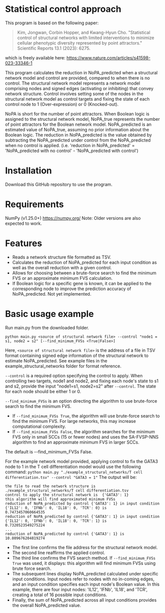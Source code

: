 # Statistical control approach

This program is based on the following paper:
> Kim, Jongwan, Corbin Hopper, and Kwang-Hyun Cho. "Statistical control of structural networks with limited interventions to minimize cellular phenotypic diversity represented by point attractors." Scientific Reports 13.1 (2023): 6275.

which is freely available here: https://www.nature.com/articles/s41598-023-33346-1

This program calculates the reduction in NoPA_predicted when a structural network model and control are provided, compared to when there is no control. 
The structural network model represents a network model comprising nodes and signed edges (activating or inhibiting) that convey network structure. 
Control involves setting some of the nodes in the structural network model as control targets and fixing the state of each control node to 1 (Over-expression) or 0 (Knocked-out).

NoPA is short for the number of point attractors. When Boolean logic is assigned to the structural network model, NoPA_true represents the number of point attractors for the Boolean network model. 
NoPA_predicted is an estimated value of NoPA_true, assuming no prior information about the Boolean logic.
The reduction in NoPA_predicted is the value obtained by subtracting the NoPA_predicted under control from the NoPA_predicted when no control is applied. (i.e. 'reduction in NoPA_predicted' = 'NoPA_predicted with no control' - 'NoPA_predicted with control')

# Installation
Download this GitHub repository to use the program.


# Requirements
NumPy (v1.25.0+) https://numpy.org/
Note: Older versions are also expected to work.

# Features
- Reads a network structure file formatted as TSV.
- Calculates the reduction of NoPA_predicted for each input condition as well as the overall reduction with a given control.
- Allows for choosing between a brute-force search to find the minimum FVS or an approximate minimum FVS calculation.
- If Boolean logic for a specific gene is known, it can be applied to the corresponding node to improve the prediction accuracy of NoPA_predicted. Not yet implemented.

# Basic usage example
Run main.py from the downloaded folder.

```python main.py <source of structural network file> --control "node1 = s1, node2 = s2" [--find_minimum_FVSs <True|False>]```

Here, ```<source of structural network file>``` is the address of a file in TSV format containing signed edge information of the structural network to estimate NoPA_predicted. See example files in the example_structural_networks folder for format reference.

```--control``` is a required option specifying the control to apply. When controlling two targets, node1 and node2, and fixing each node's state to s1 and s2, provide the input "node1=s1, node2=s2" after ```--control```. The state for each node should be either 1 or 0.

```--find_minimum_FVSs``` is an option directing the algorithm to use brute-force search to find the minimum FVS.
- If ```--find_minimum_FVSs True```, the algorithm will use brute-force search to find the minimum FVS. For large networks, this may increase computational complexity.
- If ```--find_minimum_FVSs False```, the algorithm searches for the minimum FVS only in small SCCs (15 or fewer nodes) and uses the SA-FVSP-NNS algorithm to find an approximate minimum FVS in larger SCCs.

The default is --find_minimum_FVSs False.

For the example network model provided, applying control to fix the GATA3 node to 1 in the T cell differentiation model would use the following command:
```python main.py "./example_structural_networks/T cell differentiation.tsv" --control "GATA3 = 1"```
The output will be:
```
the file to read the network structure is  ./example_structural_networks/T cell differentiation.tsv
control to apply the structural network is  {'GATA3': 1}
this algorithm will find approximated minimum FVSs
reduction of NoPA_predicted by control {'GATA3': 1} in input condition {'IL12': 0, 'IFNb': 0, 'IL18': 0, 'TCR': 0} is
0.7473457060664535
reduction of NoPA_predicted by control {'GATA3': 1} in input condition {'IL12': 0, 'IFNb': 0, 'IL18': 0, 'TCR': 1} is
0.7320523549275224
...
reduction of NoPA_predicted by control {'GATA3': 1} is
10.809676204819274
```
- The first line confirms the file address for the structural network model.
- The second line reaffirms the applied control.
- The third line confirms the FVS search method. If ```--find_minimum_FVSs True``` was used, it displays: this algorithm will find minimum FVSs using brute force search.
- The subsequent lines display NoPA_predicted calculated under specific input conditions. Input nodes refer to nodes with no in-coming edges, and an input condition specifies each input node's Boolean value. In this example, there are four input nodes: 'IL12', 'IFNb', 'IL18', and 'TCR', creating a total of 16 possible input conditions.
- Finally, the sum of NoPA_predicted across all input conditions provides the overall NoPA_predicted value.
